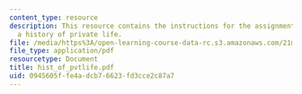```yaml
---
content_type: resource
description: This resource contains the instructions for the assignments related to
  a history of private life.
file: /media/https%3A/open-learning-course-data-rc.s3.amazonaws.com/21m-710-script-analysis-fall-2005/0945605ffe4adcb76623fd3cce2c87a7_hist_of_pvtlife.pdf
file_type: application/pdf
resourcetype: Document
title: hist_of_pvtlife.pdf
uid: 0945605f-fe4a-dcb7-6623-fd3cce2c87a7
---
```

